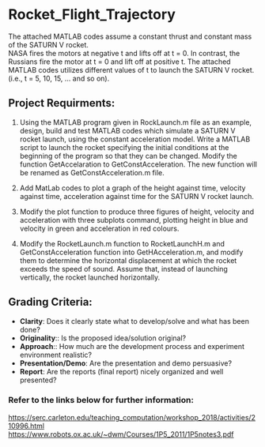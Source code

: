 # Rocket_Flight_Trajectory
The attached MATLAB codes assume a constant thrust and constant mass of the SATURN V rocket. <br>
NASA fires the motors at negative t and lifts off at t = 0. In contrast, the Russians fire the motor at t = 0 and lift 
off at positive t. The attached MATLAB codes utilizes different values of t to launch the SATURN V rocket. (i.e., t = 5, 10, 15, … and so on).

## Project Requirments:
1. Using the MATLAB program given in RockLaunch.m file as an example, design, build 
and test MATLAB codes which simulate a SATURN V rocket launch, using the constant 
acceleration model. Write a MATLAB script to launch the rocket specifying the initial 
conditions at the beginning of the program so that they can be changed. Modify the function 
GetAccelaration to GetConstAcceleration. The new function will be renamed as 
GetConstAcceleration.m file.

2. Add MatLab codes to plot a graph of the height against time, velocity against time, 
acceleration against time for the SATURN V rocket launch.

3. Modify the plot function to produce three figures of height, velocity and acceleration with 
three subplots command, plotting height in blue and velocity in green and acceleration in 
red colours.

4. Modify the RocketLaunch.m function to RocketLaunchH.m and GetConstAcceleration 
function into GetHAcceleration.m, and modify them to determine the horizontal 
displacement at which the rocket exceeds the speed of sound. Assume that, instead of 
launching vertically, the rocket launched horizontally.

## Grading Criteria:
- <b>Clarity</b>: Does it clearly state what to develop/solve and what has been done? <br>
- <b>Originality</b>:: Is the proposed idea/solution original? <br>
- <b>Approach</b>:: How much are the development process and experiment environment realistic? <br>
- <b>Presentation/Demo</b>: Are the presentation and demo persuasive? <br>
- <b>Report</b>: Are the reports (final report) nicely organized and well presented? <br>

### Refer to the links below for further information:
https://serc.carleton.edu/teaching_computation/workshop_2018/activities/210996.html <br>
https://www.robots.ox.ac.uk/~dwm/Courses/1P5_2011/1P5notes3.pdf 

